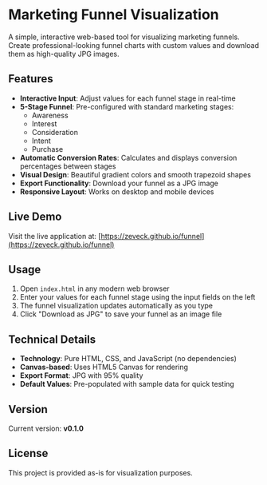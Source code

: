 # Marketing Funnel Visualization

A simple, interactive web-based tool for visualizing marketing funnels. Create professional-looking funnel charts with custom values and download them as high-quality JPG images.

## Features

- **Interactive Input**: Adjust values for each funnel stage in real-time
- **5-Stage Funnel**: Pre-configured with standard marketing stages:
  - Awareness
  - Interest
  - Consideration
  - Intent
  - Purchase
- **Automatic Conversion Rates**: Calculates and displays conversion percentages between stages
- **Visual Design**: Beautiful gradient colors and smooth trapezoid shapes
- **Export Functionality**: Download your funnel as a JPG image
- **Responsive Layout**: Works on desktop and mobile devices

## Live Demo

Visit the live application at: [https://zeveck.github.io/funnel](https://zeveck.github.io/funnel)

## Usage

1. Open `index.html` in any modern web browser
2. Enter your values for each funnel stage using the input fields on the left
3. The funnel visualization updates automatically as you type
4. Click "Download as JPG" to save your funnel as an image file

## Technical Details

- **Technology**: Pure HTML, CSS, and JavaScript (no dependencies)
- **Canvas-based**: Uses HTML5 Canvas for rendering
- **Export Format**: JPG with 95% quality
- **Default Values**: Pre-populated with sample data for quick testing

## Version

Current version: **v0.1.0**

## License

This project is provided as-is for visualization purposes.
